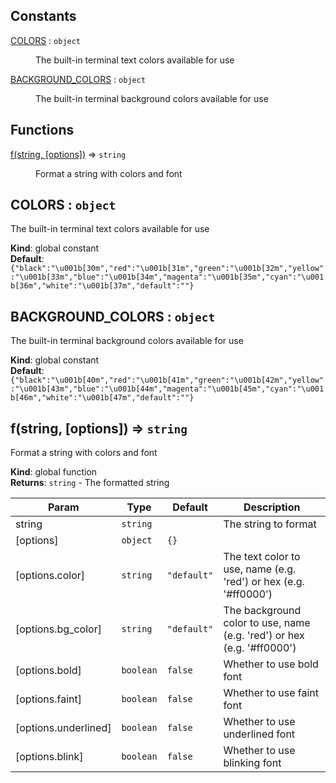 ## Constants

<dl>
<dt><a href="#COLORS">COLORS</a> : <code>object</code></dt>
<dd><p>The built-in terminal text colors available for use</p>
</dd>
<dt><a href="#BACKGROUND_COLORS">BACKGROUND_COLORS</a> : <code>object</code></dt>
<dd><p>The built-in terminal background colors available for use</p>
</dd>
</dl>

## Functions

<dl>
<dt><a href="#f">f(string, [options])</a> ⇒ <code>string</code></dt>
<dd><p>Format a string with colors and font</p>
</dd>
</dl>

<a name="COLORS"></a>

## COLORS : <code>object</code>
The built-in terminal text colors available for use

**Kind**: global constant  
**Default**: <code>{&quot;black&quot;:&quot;\u001b[30m&quot;,&quot;red&quot;:&quot;\u001b[31m&quot;,&quot;green&quot;:&quot;\u001b[32m&quot;,&quot;yellow&quot;:&quot;\u001b[33m&quot;,&quot;blue&quot;:&quot;\u001b[34m&quot;,&quot;magenta&quot;:&quot;\u001b[35m&quot;,&quot;cyan&quot;:&quot;\u001b[36m&quot;,&quot;white&quot;:&quot;\u001b[37m&quot;,&quot;default&quot;:&quot;&quot;}</code>  
<a name="BACKGROUND_COLORS"></a>

## BACKGROUND\_COLORS : <code>object</code>
The built-in terminal background colors available for use

**Kind**: global constant  
**Default**: <code>{&quot;black&quot;:&quot;\u001b[40m&quot;,&quot;red&quot;:&quot;\u001b[41m&quot;,&quot;green&quot;:&quot;\u001b[42m&quot;,&quot;yellow&quot;:&quot;\u001b[43m&quot;,&quot;blue&quot;:&quot;\u001b[44m&quot;,&quot;magenta&quot;:&quot;\u001b[45m&quot;,&quot;cyan&quot;:&quot;\u001b[46m&quot;,&quot;white&quot;:&quot;\u001b[47m&quot;,&quot;default&quot;:&quot;&quot;}</code>  
<a name="f"></a>

## f(string, [options]) ⇒ <code>string</code>
Format a string with colors and font

**Kind**: global function  
**Returns**: <code>string</code> - The formatted string  

| Param | Type | Default | Description |
| --- | --- | --- | --- |
| string | <code>string</code> |  | The string to format |
| [options] | <code>object</code> | <code>{}</code> |  |
| [options.color] | <code>string</code> | <code>&quot;default&quot;</code> | The text color to use, name (e.g. 'red') or hex (e.g. '#ff0000') |
| [options.bg_color] | <code>string</code> | <code>&quot;default&quot;</code> | The background color to use, name (e.g. 'red') or hex (e.g. '#ff0000') |
| [options.bold] | <code>boolean</code> | <code>false</code> | Whether to use bold font |
| [options.faint] | <code>boolean</code> | <code>false</code> | Whether to use faint font |
| [options.underlined] | <code>boolean</code> | <code>false</code> | Whether to use underlined font |
| [options.blink] | <code>boolean</code> | <code>false</code> | Whether to use blinking font |

